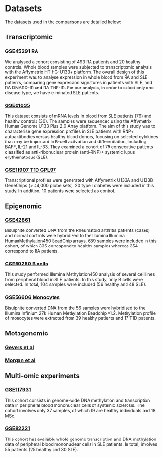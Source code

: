 # Datasets

The datasets used in the comparisons are detailed below:


## Transcriptomic

### [GSE45291 RA](https://www.ncbi.nlm.nih.gov/geo/query/acc.cgi?acc=GSE45291)
We analysed a cohort consisting of 493 RA patients and 20 healthy controls. Whole blood samples were subjected to transcriptomic analysis with the Affymetrix HT HG-U133+ platform. The overall design of this experiment was to analyse expression in whole blood from RA and SLE patients, comparing gene expression signatures in patients with SLE, and RA DMARD-IR and RA TNF-IR. For our analysis, in order to select only one disease type, we have eliminated SLE patients.

### [GSE61635](https://www.ncbi.nlm.nih.gov/geo/query/acc.cgi?acc=GSE61635)
This dataset consists of mRNA levels in blood from SLE patients (79) and healthy controls (30). The samples were sequenced using the Affymetrix Human Genome U133 Plus 2.0 Array platform. The aim of this study was to characterise gene expression profiles in SLE patients with RNP+ autoantibodies versus healthy blood donors, focusing on selected cytokines that may be important in B-cell activation and differentiation, including BAFF, IL-21 and IL-33. They examined a cohort of 79 consecutive patients classified as anti-ribonuclear protein (anti-RNP)+ systemic lupus erythematosus (SLE).

### [GSE11907 T1D GPL97](https://www.ncbi.nlm.nih.gov/geo/query/acc.cgi?acc=GSE11907)
Transcriptional profiles were generated with Affymetrix U133A and U133B GeneChips (> 44,000 probe sets). 20 type I diabetes were included in this study. In addition, 10 patients were selected as control. 


## Epigenomic

### [GSE42861](https://www.ncbi.nlm.nih.gov/geo/query/acc.cgi?acc=GSE42861)
Bisulphite converted DNA from the Rheumatoid arthritis patients (cases) and normal controls were hybridized to the Illumina Illumina HumanMethylation450 BeadChip arrays. 689 samples were included in this cohort, of which 335 correspond to healthy samples whereas 354 correspond to RA patients.

### [GSE59250 B cells](https://www.ncbi.nlm.nih.gov/geo/query/acc.cgi?acc=GSE59250)
This study performed Illumina Methylation450 analysis of several cell lines from peripheral blood in SLE patients. In this study, only B cells were selected. In total, 104 samples were included (56 healthy and 48 SLE).

### [GSE56606 Monocytes](https://www.ncbi.nlm.nih.gov/geo/query/acc.cgi?acc=GSE56606)
Bisulphite converted DNA from the 56 samples were hybridised to the Illumina Infinium 27k Human Methylation Beadchip v1.2. Methylation profile of monocytes were extracted from 39 healthy patients and 17 T1D patients.

## Metagenomic

### [Gevers et al](https://pubmed.ncbi.nlm.nih.gov/24629344/)



### [Morgan et al](https://pubmed.ncbi.nlm.nih.gov/23013615/)



## Multi-omic experiments

### [GSE117931](https://www.ncbi.nlm.nih.gov/geo/query/acc.cgi?acc=GSE117931)
This cohort consists in genome-wide DNA methylation and transcription data in peripheral blood mononuclear cells of systemic sclerosis. The cohort involves only 37 samples, of which 19 are healthy individuals and 18 MSc.

### [GSE82221](https://www.ncbi.nlm.nih.gov/geo/query/acc.cgi?acc=GSE82221)
This cohort has available whole genome transcription and DNA methylation data of peripheral blood mononuclear cells in SLE patients. In total, involves 55 patients (25 healthy and 30 SLE).